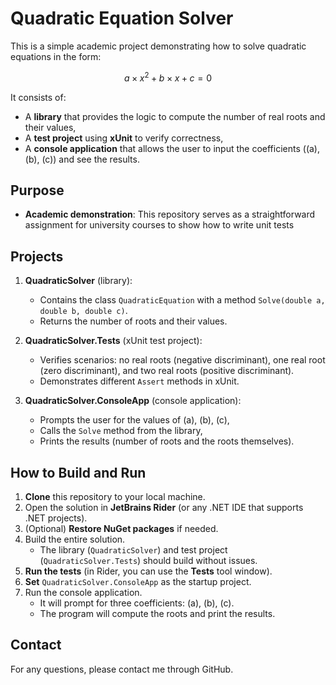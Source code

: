 # Quadratic Equation Solver

This is a simple academic project demonstrating how to solve quadratic equations in the form:

$$
a \times x^2 + b \times x + c = 0
$$

It consists of:
- A **library** that provides the logic to compute the number of real roots and their values,
- A **test project** using **xUnit** to verify correctness,
- A **console application** that allows the user to input the coefficients (\(a\), \(b\), \(c\)) and see the results.

## Purpose

- **Academic demonstration**: This repository serves as a straightforward assignment for university courses to show how to write unit tests

## Projects

1. **QuadraticSolver** (library):  
   - Contains the class `QuadraticEquation` with a method `Solve(double a, double b, double c)`.  
   - Returns the number of roots and their values.

2. **QuadraticSolver.Tests** (xUnit test project):  
   - Verifies scenarios: no real roots (negative discriminant), one real root (zero discriminant), and two real roots (positive discriminant).  
   - Demonstrates different `Assert` methods in xUnit.

3. **QuadraticSolver.ConsoleApp** (console application):  
   - Prompts the user for the values of \(a\), \(b\), \(c\),  
   - Calls the `Solve` method from the library,  
   - Prints the results (number of roots and the roots themselves).

## How to Build and Run

1. **Clone** this repository to your local machine.
2. Open the solution in **JetBrains Rider** (or any .NET IDE that supports .NET projects).
3. (Optional) **Restore NuGet packages** if needed.
4. Build the entire solution.  
   - The library (`QuadraticSolver`) and test project (`QuadraticSolver.Tests`) should build without issues.
5. **Run the tests** (in Rider, you can use the **Tests** tool window).
6. **Set** `QuadraticSolver.ConsoleApp` as the startup project.
7. Run the console application.  
   - It will prompt for three coefficients: \(a\), \(b\), \(c\).  
   - The program will compute the roots and print the results.

## Contact

For any questions, please contact me through GitHub.
